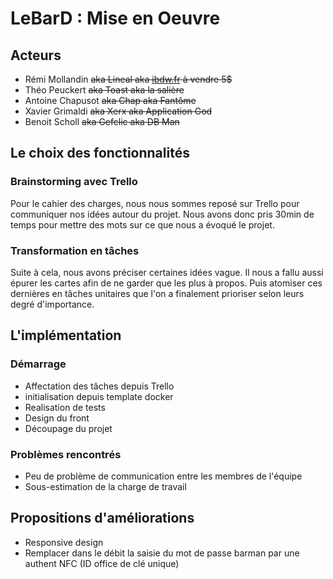 # LeBarD : Mise en Oeuvre

## Acteurs

- Rémi Mollandin ~~aka Lineal aka [ibdw.fr](http://ibdw.fr) à vendre 5$~~
- Théo Peuckert ~~aka Toast aka la salière~~
- Antoine Chapusot ~~aka Chap aka Fantôme~~
- Xavier Grimaldi ~~aka Xerx aka Application God~~
- Benoit Scholl ~~aka Gefclic aka DB Man~~

## Le choix des fonctionnalités

### Brainstorming avec Trello

Pour le cahier des charges, nous nous sommes reposé sur Trello pour communiquer nos idées autour du projet. Nous avons donc pris 30min de temps pour mettre des mots sur ce que nous a évoqué le projet.

### Transformation en tâches

Suite à cela, nous avons préciser certaines idées vague. Il nous a fallu aussi épurer les cartes afin de ne garder que les plus à propos. Puis atomiser ces dernières en tâches unitaires que l'on a finalement prioriser selon leurs degré d'importance.

## L'implémentation

### Démarrage

- Affectation des tâches depuis Trello
- initialisation depuis template docker
- Realisation de tests
- Design du front
- Découpage du projet

### Problèmes rencontrés

- Peu de problème de communication entre les membres de l'équipe
- Sous-estimation de la charge de travail

## Propositions d'améliorations

- Responsive design
- Remplacer dans le débit la saisie du mot de passe barman par une authent NFC (ID office de clé unique)